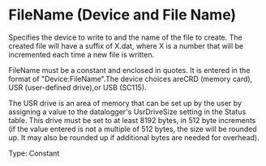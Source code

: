 # FileName (Device and File Name)

Specifies the device to write to and the name of the file to create. The created file will have a suffix of X.dat, where X is a number that will be incremented each time a new file is written.

FileName must be a constant and enclosed in quotes. It is entered in the format of "Device:FileName".The device choices areCRD (memory card), USR (user-defined drive),or USB (SC115).

The USR drive is an area of memory that can be set up by the user by assigning a value to the datalogger's UsrDriveSize setting in the Status table. This drive must be set to at least 8192 bytes, in 512 byte increments (if the value entered is not a multiple of 512 bytes, the size will be rounded up. It may also be rounded up if additional bytes are needed for overhead).

Type: Constant
